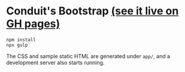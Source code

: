 # Conduit's Bootstrap [(see it live on GH pages)](http://gothinkster.github.io/conduit/)

```
npm install
npx gulp`
```

The CSS and sample static HTML are generated under `app/`, and a development server also starts running.
